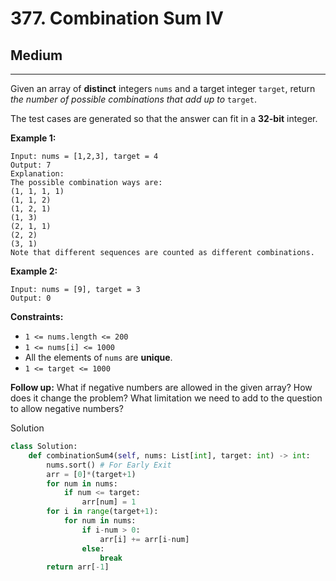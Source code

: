 # 377. Combination Sum IV

## Medium

***

Given an array of **distinct** integers `nums` and a target integer `target`, return _the number of possible combinations that add up to_ `target`.

The test cases are generated so that the answer can fit in a **32-bit** integer.

&#x20;

**Example 1:**

```
Input: nums = [1,2,3], target = 4
Output: 7
Explanation:
The possible combination ways are:
(1, 1, 1, 1)
(1, 1, 2)
(1, 2, 1)
(1, 3)
(2, 1, 1)
(2, 2)
(3, 1)
Note that different sequences are counted as different combinations.
```

**Example 2:**

```
Input: nums = [9], target = 3
Output: 0
```

&#x20;

**Constraints:**

* `1 <= nums.length <= 200`
* `1 <= nums[i] <= 1000`
* All the elements of `nums` are **unique**.
* `1 <= target <= 1000`

&#x20;

**Follow up:** What if negative numbers are allowed in the given array? How does it change the problem? What limitation we need to add to the question to allow negative numbers?



Solution

```python
class Solution:
    def combinationSum4(self, nums: List[int], target: int) -> int:
        nums.sort() # For Early Exit
        arr = [0]*(target+1)
        for num in nums:
            if num <= target:
                arr[num] = 1
        for i in range(target+1):
            for num in nums:
                if i-num > 0:
                    arr[i] += arr[i-num]
                else:
                    break
        return arr[-1]
```
